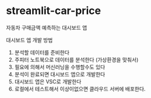 # streamlit-car-price
자동차 구매금액 예측하는 대시보드 앱


대시보드 엡 개발 방법

1. 분석할 데이터를 준비한다
2. 주피터 노트북으로 데이터를 분석한다 (가상환경을 맞춰서)
3. 필요에 의해서 머신러닝을 수행할수도 있다
4. 분석이 완료되면 대시보드 앱으로 개발한다
5. 대시보드 앱은 VSC로 개발한다
6. 로컬에서 테스트해서 이상이없으면 클라우드 서버에 배포한다. 
